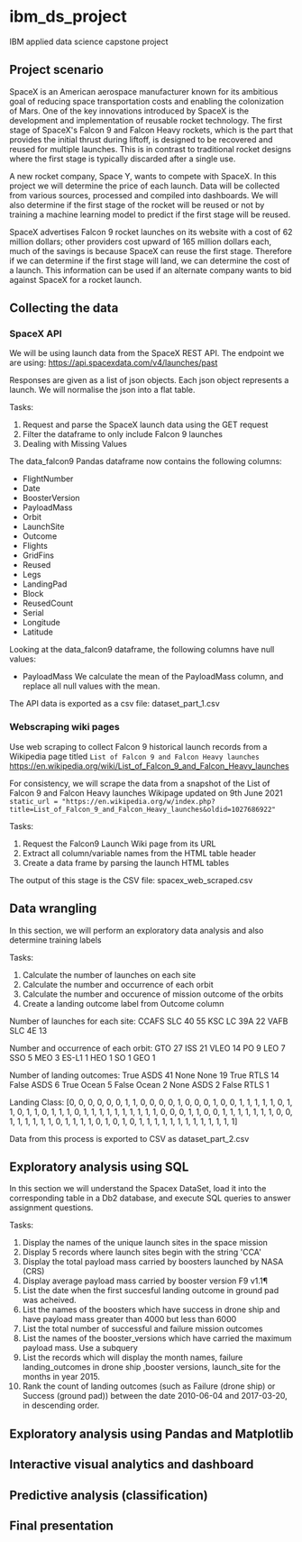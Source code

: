 # ibm_ds_project
IBM applied data science capstone project

## Project scenario
SpaceX is an American aerospace manufacturer known for its ambitious goal of reducing space transportation costs and enabling the colonization of Mars. One of the key innovations introduced by SpaceX is the development and implementation of reusable rocket technology. The first stage of SpaceX's Falcon 9 and Falcon Heavy rockets, which is the part that provides the initial thrust during liftoff, is designed to be recovered and reused for multiple launches. This is in contrast to traditional rocket designs where the first stage is typically discarded after a single use.

A new rocket company, Space Y, wants to compete with SpaceX. In this project we will determine the price of each launch. Data will be collected from various sources, processed and compiled into dashboards. We will also determine if the first stage of the rocket will be reused or not by training a machine learning model to predict if the first stage will be reused.

SpaceX advertises Falcon 9 rocket launches on its website with a cost of 62 million dollars; other providers cost upward of 165 million dollars each, much of the savings is because SpaceX can reuse the first stage. Therefore if we can determine if the first stage will land, we can determine the cost of a launch. This information can be used if an alternate company wants to bid against SpaceX for a rocket launch.

## Collecting the data
### SpaceX API
We will be using launch data from the SpaceX REST API.
The endpoint we are using: https://api.spacexdata.com/v4/launches/past 

Responses are given as a list of json objects. Each json object represents a launch. 
We will normalise the json into a flat table. 

Tasks:
1. Request and parse the SpaceX launch data using the GET request
2. Filter the dataframe to only include Falcon 9 launches
3. Dealing with Missing Values

The data_falcon9 Pandas dataframe now contains the following columns:
- FlightNumber
- Date
- BoosterVersion
- PayloadMass
- Orbit
- LaunchSite
- Outcome
- Flights
- GridFins
- Reused
- Legs
- LandingPad
- Block
- ReusedCount
- Serial
- Longitude
- Latitude

Looking at the data_falcon9 dataframe, the following columns have null values:
- PayloadMass
We calculate the mean of the PayloadMass column, and replace all null values with the mean.

The API data is exported as a csv file: dataset_part_1.csv

### Webscraping wiki pages
Use web scraping to collect Falcon 9 historical launch records from a Wikipedia page titled `List of Falcon 9 and Falcon Heavy launches`
https://en.wikipedia.org/wiki/List_of_Falcon_9_and_Falcon_Heavy_launches

For consistency, we will scrape the data from a snapshot of the List of Falcon 9 and Falcon Heavy launches Wikipage updated on 9th June 2021
`static_url = "https://en.wikipedia.org/w/index.php?title=List_of_Falcon_9_and_Falcon_Heavy_launches&oldid=1027686922"`

Tasks:
1.  Request the Falcon9 Launch Wiki page from its URL
2.  Extract all column/variable names from the HTML table header
3.  Create a data frame by parsing the launch HTML tables

The output of this stage is the CSV file: spacex_web_scraped.csv

## Data wrangling
In this section, we will perform an exploratory data analysis and also determine training labels

Tasks:
1. Calculate the number of launches on each site
2. Calculate the number and occurrence of each orbit
3. Calculate the number and occurence of mission outcome of the orbits
4. Create a landing outcome label from Outcome column

Number of launches for each site:
CCAFS SLC 40    55
KSC LC 39A      22
VAFB SLC 4E     13

Number and occurrence of each orbit:
GTO      27
ISS      21
VLEO     14
PO        9
LEO       7
SSO       5
MEO       3
ES-L1     1
HEO       1
SO        1
GEO       1

Number of landing outcomes:
True ASDS      41
None None      19
True RTLS      14
False ASDS      6
True Ocean      5
False Ocean     2
None ASDS       2
False RTLS      1

Landing Class:
[0, 0, 0, 0, 0, 0, 1, 1, 0, 0, 0, 0, 1, 0, 0, 0, 1, 0, 0, 1, 1, 1, 1, 1, 0, 1, 1, 0, 1, 1, 0, 1, 1, 1, 0, 1, 1, 1, 1, 1, 1, 1, 1, 1, 1, 0, 0, 0, 1, 1, 0, 0, 1, 1, 1, 1, 1, 1, 1, 0, 0, 1, 1, 1, 1, 1, 1, 0, 1, 1, 1, 1, 0, 1, 0, 1, 0, 1, 1, 1, 1, 1, 1, 1, 1, 1, 1, 1, 1, 1]

Data from this process is exported to CSV as dataset_part_2.csv

## Exploratory analysis using SQL
In this section we will understand the Spacex DataSet, load it  into the corresponding table in a Db2 database, and execute SQL queries to answer assignment questions.

Tasks:
1. Display the names of the unique launch sites in the space mission
2. Display 5 records where launch sites begin with the string 'CCA'
3. Display the total payload mass carried by boosters launched by NASA (CRS)
4. Display average payload mass carried by booster version F9 v1.1¶
5. List the date when the first succesful landing outcome in ground pad was acheived.
6. List the names of the boosters which have success in drone ship and have payload mass greater than 4000 but less than 6000
7. List the total number of successful and failure mission outcomes
8. List the names of the booster_versions which have carried the maximum payload mass. Use a subquery
9. List the records which will display the month names, failure landing_outcomes in drone ship ,booster versions, launch_site for the months in year 2015.
10. Rank the count of landing outcomes (such as Failure (drone ship) or Success (ground pad)) between the date 2010-06-04 and 2017-03-20, in descending order.

## Exploratory analysis using Pandas and Matplotlib

## Interactive visual analytics and dashboard

## Predictive analysis (classification)

## Final presentation
